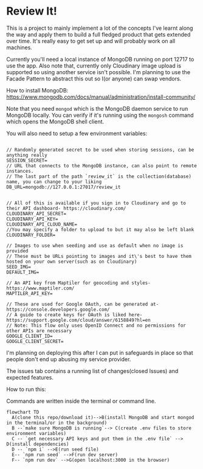 # Review It!

This is a project to mainly implement a lot of the concepts I've learnt along the way and apply them to build a full fledged product that gets extended over time. It's really easy to get set up and will probably work on all machines.

Currently you'll need a local instance of MongoDB running on port 12717 to use the app. Also note that, currently only Cloudinary image upload is supported so using another service isn't possible. I'm planning to use the Facade Pattern to abstract this out so I(or anyone) can swap vendors.

How to install MongoDB: https://www.mongodb.com/docs/manual/administration/install-community/

Note that you need `mongod` which is the MongoDB daemon service to run MongoDB locally. You can verify if it's running using the `mongosh` command which opens the MongoDB shell client.

You will also need to setup a few environment variables:

```env

// Randomly generated secret to be used when storing sessions, can be anything really
SESSION_SECRET=
// URL that connects to the MongoDB instance, can also point to remote instances.
// The last part of the path `review_it` is the collection(database) name, you can change to your liking 
DB_URL=mongodb://127.0.0.1:27017/review_it


// All of this is available if you sign in to Cloudinary and go to their API dashboard- https://cloudinary.com/
CLOUDINARY_API_SECRET=
CLOUDINARY_API_KEY=
CLOUDINARY_API_CLOUD_NAME=
//You may specify a folder to upload to but it may also be left blank
CLOUDINARY_FOLDER=

// Images to use when seeding and use as default when no image is provided
// These must be URLs pointing to images and it\'s best to have them hosted on your own server(such as on Cloudinary)
SEED_IMG=
DEFAULT_IMG=

// An API key from Maptiler for geocoding and styles- https://www.maptiler.com/
MAPTILER_API_KEY=

// These are used for Google OAuth, can be generated at- https://console.developers.google.com/
// A guide to create keys for OAuth is liked here- https://support.google.com/cloud/answer/6158849?hl=en
// Note: This flow only uses OpenID Connect and no permissions for other APIs are necessary
GOOGLE_CLIENT_ID=
GOOGLE_CLIENT_SECRET=
```


I'm planning on deploying this after I can put in safeguards in place so that people don't end up abusing my service provider. 

The issues tab contains a running list of changes(closed Issues) and expected features.

How to run this:

Commands are written inside the terminal or command line.

```mermaid
flowchart TD
  A(clone this repo/download it)-->B(install MongoDB and start mongod in the terminal/or in the background)
  B --`make sure MongoDB is running`--> C(create .env files to store environment variables)
  C -- `get necessary API keys and put them in the .env file` --> D(install dependencies)
  D -- `npm i` -->E(run seed file)
  E-- `npm run seed` -->F(run dev server)
  F-- `npm run dev` -->G(open localhost:3000 in the browser)
```
